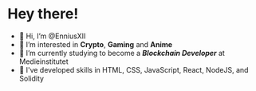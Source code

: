 # Hey there!

- 👋 Hi, I’m @EnniusXII
- 👀 I’m interested in **Crypto**, **Gaming** and **Anime** 
- 🌱 I’m currently studying to become a ***Blockchain Developer*** at Medieinstitutet
- 🚀 I've developed skills in HTML, CSS, JavaScript, React, NodeJS, and Solidity

<!---
EnniusXII/EnniusXII is a ✨ special ✨ repository because its `README.md` (this file) appears on your GitHub profile.
You can click the Preview link to take a look at your changes.
--->
